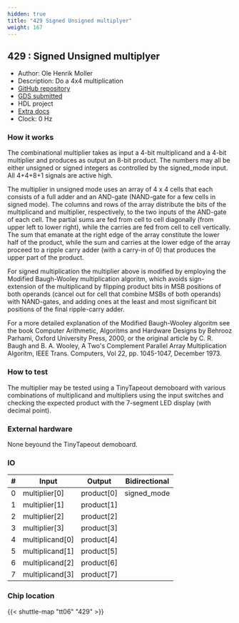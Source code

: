 ```yaml
---
hidden: true
title: "429 Signed Unsigned multiplyer"
weight: 167
---
```


## 429 : Signed Unsigned multiplyer

* Author: Ole Henrik Moller
* Description: Do a 4x4 multiplication 
* [GitHub repository](https://github.com/jorgenkraghjakobsen/tt06-signed_unsigned_4x4_bit_multiplier)
* [GDS submitted](https://github.com/jorgenkraghjakobsen/tt06-signed_unsigned_4x4_bit_multiplier/actions/runs/8756986314)
* HDL project
* [Extra docs](None)
* Clock: 0 Hz

<!---

This file is used to generate your project datasheet. Please fill in the information below and delete any unused
sections.

You can also include images in this folder and reference them in the markdown. Each image must be less than
512 kb in size, and the combined size of all images must be less than 1 MB.
-->


### How it works

The combinational multiplier takes as input a 4-bit multiplicand and a 4-bit multiplier and produces as output an 8-bit product.
The numbers may all be either unsigned or signed integers as controlled by the signed_mode input. All 4+4+8+1 signals are active high.

The multiplier in unsigned mode uses an array of 4 x 4 cells that each consists of a full adder and an AND-gate (NAND-gate for a few cells in signed mode).
The columns and rows of the array distribute the bits of the multiplicand and multiplier, respectively, to the two inputs of the AND-gate of each cell.
The partial sums are fed from cell to cell diagonally (from upper left to lower right), while the carries are fed from cell to cell vertically.
The sum that emanate at the right edge of the array constitute the lower half of the product, while the sum and carries at the lower edge of the array
proceed to a ripple carry adder (with a carry-in of 0) that produces the upper part of the product.

For signed multiplication the multiplier above is modified by employing the Modified Baugh-Wooley multiplication algoritm, which avoids sign-extension
of the multiplicand by flipping product bits in MSB positions of both operands (cancel out for cell that combine MSBs of both operands) with NAND-gates,
and adding ones at the least and most significant bit positions of the final ripple-carry adder.

For a more detailed explanation of the Modified Baugh-Wooley algoritm see the book
Computer Arithmetic, Algoritms and Hardware Designs by Behrooz Parhami, Oxford University Press, 2000, or the original article by
C. R. Baugh and B. A. Wooley, A Two's Complement Parallel Array Multiplication Algoritm, IEEE Trans. Computers, Vol 22, pp. 1045-1047, December 1973.

### How to test

The multiplier may be tested using a TinyTapeout demoboard with various combinations of multiplicand and multipliers using the input switches and
checking the expected product with the 7-segment LED display (with decimal point).

### External hardware

None beyound the TinyTapeout demoboard.


### IO

| # | Input          | Output         | Bidirectional   |
| - | -------------- | -------------- | --------------- |
| 0 | multiplier[0] | product[0] | signed_mode |
| 1 | multiplier[1] | product[1] |  |
| 2 | multiplier[2] | product[2] |  |
| 3 | multiplier[3] | product[3] |  |
| 4 | multiplicand[0] | product[4] |  |
| 5 | multiplicand[1] | product[5] |  |
| 6 | multiplicand[2] | product[6] |  |
| 7 | multiplicand[3] | product[7] |  |

### Chip location

{{< shuttle-map "tt06" "429" >}}
